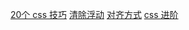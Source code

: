 [20个 css 技巧](https://www.w3cplus.com/css/20-incredibly-useful-CSS-snippets-for-developers)
[清除浮动](https://www.cnblogs.com/souldee/archive/2018/07/02/9256260.html)
[对齐方式](https://segmentfault.com/a/1190000010989110)
[css 进阶](http://www.cnblogs.com/coco1s/category/833837.html)
